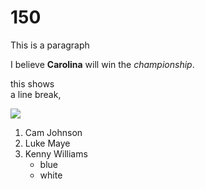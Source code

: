 # 150

<!DOCTYPE HTML>

<html>

<head>
<title> March 26, 2019 </title>
<meta name="keywords" content = "basketball, carolina, new media art">
</head>

<body style = "background-image: url(boombinary.jpg); background-repeat: no-repeat">
<p> This is a paragraph </p>

<p> I believe <b>Carolina</b> will win the <i>championship</i>.</p>

<p>this shows<br> a line break, </p>

<img src="boombinary.jpg">

<ol>
	<li>Cam Johnson</li>
	<li>Luke Maye</li>
	<li>Kenny Williams
		<ul>
			<li>blue</li>
			<li>white</li>
		</ul>
	</li>
</ol>

</body>
